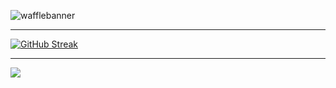 ![wafflebanner](https://user-images.githubusercontent.com/68536094/146288604-b4b378ce-4cde-494c-b81a-5f6d3377c66d.jpg)

---

[![GitHub Streak](http://github-readme-streak-stats.herokuapp.com?user=soapiestwaffles&theme=tokyonight&hide_border=true&date_format=M%20j%5B%2C%20Y%5D)](https://git.io/streak-stats)

---

![](https://komarev.com/ghpvc/?username=soapiestwaffles&color=blueviolet)


<!--
**soapiestwaffles/soapiestwaffles** is a ✨ _special_ ✨ repository because its `README.md` (this file) appears on your GitHub profile.

Here are some ideas to get you started:

- 🔭 I’m currently working on ...
- 🌱 I’m currently learning ...
- 👯 I’m looking to collaborate on ...
- 🤔 I’m looking for help with ...
- 💬 Ask me about ...
- 📫 How to reach me: ...
- 😄 Pronouns: ...
- ⚡ Fun fact: ...
-->
